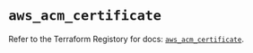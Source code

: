 # `aws_acm_certificate`

Refer to the Terraform Registory for docs: [`aws_acm_certificate`](https://www.terraform.io/docs/providers/aws/r/acm_certificate).
